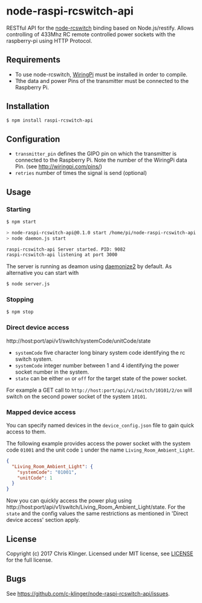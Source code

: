 node-raspi-rcswitch-api
=======================

RESTful API for the [node-rcswitch](https://github.com/marvinroger/node-rcswitch) binding based on Node.js/restify.
Allows controlling of 433Mhz RC remote controlled power sockets with the raspberry-pi using HTTP Protocol.

## Requirements

* To use node-rcswitch, [WiringPi](https://projects.drogon.net/raspberry-pi/wiringpi/download-and-install/) must be installed in order to compile.
* Tthe data and power Pins of the transmitter must be connected to the Raspberry Pi.

## Installation
```bash
$ npm install raspi-rcswitch-api
```

## Configuration

* `transmitter_pin` defines the GIPO pin on which the transmitter is connected to the Raspberry Pi. Note the number of the WiringPi data Pin. (see http://wiringpi.com/pins/)
* `retries` number of times the signal is send (optional)

## Usage
### Starting
```bash
$ npm start

> node-raspi-rcswitch-api@0.1.0 start /home/pi/node-raspi-rcswitch-api
> node daemon.js start

raspi-rcswitch-api Server started. PID: 9082
raspi-rcswitch-api listening at port 3000
```

The server is running as deamon using [daemonize2](https://github.com/niegowski/node-daemonize2/) by default. As alternative you can start with
```bash
$ node server.js
```

### Stopping
```bash
$ npm stop
```

### Direct device access
http://host:port/api/v1/switch/systemCode/unitCode/state

* `systemCode` five character long binary system code identifying the rc switch system.
* `systemCode` integer number between 1 and 4 identifying the power socket number in the system.
* `state` can be either `on` or `off` for the target state of the power socket.

For example a GET call to `http://host:port/api/v1/switch/10101/2/on` will switch on the second power socket of the system `10101`.

### Mapped device access
You can specify named devices in the `device_config.json` file to gain quick access to them.

The following example provides access the power socket with the system code `01001` and the unit code `1` under the name `Living_Room_Ambient_Light`.
```json
{
  "Living_Room_Ambient_Light": {
    "systemCode": "01001",
    "unitCode": 1
  }
}
```

Now you can quickly access the power plug using http://host:port/api/v1/switch/Living_Room_Ambient_Light/state. For the `state` and the config values the same restrictions as mentioned in 'Direct device access' section apply.

## License
Copyright (c) 2017 Chris Klinger. Licensed under MIT license, see  [LICENSE](LICENSE) for the full license.

## Bugs
See <https://github.com/c-klinger/node-raspi-rcswitch-api/issues>.
